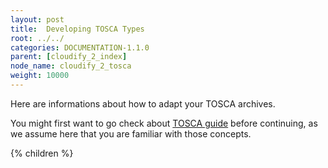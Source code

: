 ```yaml
---
layout: post
title:  Developing TOSCA Types
root: ../../
categories: DOCUMENTATION-1.1.0
parent: [cloudify_2_index]
node_name: cloudify_2_tosca
weight: 10000
---
```


Here are informations about how to adapt your TOSCA archives.

You might first want to go check about [TOSCA guide](#/documentation/devops_guide/tosca_concepts.html "TOSCA guide") before continuing, as we assume here that you are familiar with those concepts.

{% children %}
